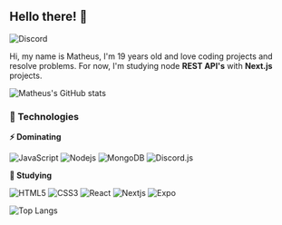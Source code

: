## Hello there! 👋

![Discord](https://img.shields.io/badge/-Discord_Bravan_--_6013-7289da?style=flat-square&logo=Discord&logoColor=white)

Hi, my name is Matheus, I'm 19 years old and love coding projects and resolve problems.
For now, I'm studying node **REST API's** with **Next.js** projects.

![Matheus's GitHub stats](https://github-readme-stats.vercel.app/api?username=matheusishiyama&count_private&include_all_commits=true&show_icons=true&theme=algolia)

### 🚀 Technologies

**⚡ Dominating**

![JavaScript](https://img.shields.io/badge/-JavaScript-F7DF1E?style=flat-square&logo=javascript&logoColor=black)
![Nodejs](https://img.shields.io/badge/-Nodejs-339933?style=flat-square&logo=Node.js&logoColor=white)
![MongoDB](https://img.shields.io/badge/-MongoDB-47A248?style=flat-square&logo=mongodb&logoColor=white)
![Discord.js](https://img.shields.io/badge/-Discord.js-7289da?style=flat-square&logo=Discord&logoColor=white)

**🌱 Studying**

![HTML5](https://img.shields.io/badge/-HTML5-E34F26?style=flat-square&logo=html5&logoColor=white)
![CSS3](https://img.shields.io/badge/-CSS3-1572B6?style=flat-square&logo=css3)
![React](https://img.shields.io/badge/-React-1572B6?style=flat-square&logo=react&logoColor=white)
![Nextjs](https://img.shields.io/badge/-Nextjs-000000?style=flat-square&logo=next.js&logoColor=white)
![Expo](https://img.shields.io/badge/-Expo-000000?style=flat-square&logo=Expo)

![Top Langs](https://github-readme-stats.vercel.app/api/top-langs/?username=matheusishiyama&hide=TeX&layout=compact&theme=algolia)
